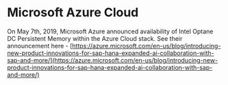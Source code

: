 # Microsoft Azure Cloud

On May 7th, 2019, Microsoft Azure announced availability of Intel Optane DC Persistent Memory within the Azure Cloud stack.  See their announcement here - [https://azure.microsoft.com/en-us/blog/introducing-new-product-innovations-for-sap-hana-expanded-ai-collaboration-with-sap-and-more/](https://azure.microsoft.com/en-us/blog/introducing-new-product-innovations-for-sap-hana-expanded-ai-collaboration-with-sap-and-more/)



